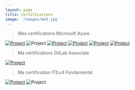 ```yaml
---
layout: page
title: Certifications
image: '/images/me5.jpg'
---
```


> Mes certifications Microsoft Azure 

<div class="gallery-box">
  <div class="gallery">
    <a href="https://www.credly.com/badges/bace27f2-f367-4f95-98da-8baec1ca43dd/public_url" target="_blank"><img src="/images/az-900.png" alt="Project"></a>
    <img src="/images/me7.jpg" alt="Project">
    <a href="https://www.credly.com/badges/cf471297-50f8-49f8-abaa-65043add9cae/public_url" target="_blank"><img src="/images/az-104.png" alt="Project"></a>
    <a href="https://www.credly.com/badges/79f6f82d-c371-4b93-8d95-3ec62e4c2c0d/public_url" target="_blank"><img src="/images/az-400.png" alt="Project"></a>
    <a href="https://www.credly.com/badges/e949f735-f8ac-4e0c-b6d6-fe5e71f47f9a/public_url" target="_blank"><img src="/images/az-500.png" alt="Project"></a>
    <a href="https://www.credly.com/badges/12a76efb-a245-49a1-8490-d758f8c8b708/public_url" target="_blank"><img src="/images/az-303_304.png" alt="Project"></a>
  </div>
</div>

> Ma certifications GitLab Associate

<div class="gallery-box">
  <div class="gallery">
    <a href="https://badgr.com/public/assertions/hdLES2d3SAWtirvCy0D2Hg?identity__email=rodolphemazamda@gmail.com" target="_blank"><img src="/images/gitlab.png" alt="Project"></a>
  </div>
</div>

> Ma certification ITILv4 Fondamental

<div class="gallery-box">
  <div class="gallery">
    <a href="https://www.credly.com/badges/5c6f1361-f8cb-412f-8bf8-f81d4072e505/public_url" target="_blank"><img src="/images/itilv4.png" alt="Project"></a>
    <img src="/images/me7.jpg" alt="Project">
  </div>
</div>